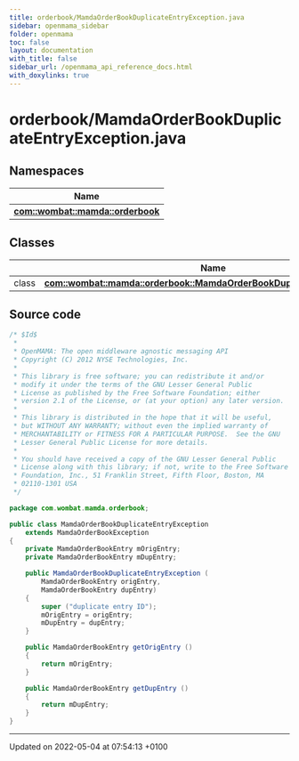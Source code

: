 ```yaml
---
title: orderbook/MamdaOrderBookDuplicateEntryException.java
sidebar: openmama_sidebar
folder: openmama
toc: false
layout: documentation
with_title: false
sidebar_url: /openmama_api_reference_docs.html
with_doxylinks: true
---
```


# orderbook/MamdaOrderBookDuplicateEntryException.java



## Namespaces

| Name           |
| -------------- |
| **[com::wombat::mamda::orderbook](namespacecom_1_1wombat_1_1mamda_1_1orderbook.html)**  |

## Classes

|                | Name           |
| -------------- | -------------- |
| class | **[com::wombat::mamda::orderbook::MamdaOrderBookDuplicateEntryException](classcom_1_1wombat_1_1mamda_1_1orderbook_1_1MamdaOrderBookDuplicateEntryException.html)**  |




## Source code

```java
/* $Id$
 *
 * OpenMAMA: The open middleware agnostic messaging API
 * Copyright (C) 2012 NYSE Technologies, Inc.
 *
 * This library is free software; you can redistribute it and/or
 * modify it under the terms of the GNU Lesser General Public
 * License as published by the Free Software Foundation; either
 * version 2.1 of the License, or (at your option) any later version.
 *
 * This library is distributed in the hope that it will be useful,
 * but WITHOUT ANY WARRANTY; without even the implied warranty of
 * MERCHANTABILITY or FITNESS FOR A PARTICULAR PURPOSE.  See the GNU
 * Lesser General Public License for more details.
 *
 * You should have received a copy of the GNU Lesser General Public
 * License along with this library; if not, write to the Free Software
 * Foundation, Inc., 51 Franklin Street, Fifth Floor, Boston, MA
 * 02110-1301 USA
 */

package com.wombat.mamda.orderbook;

public class MamdaOrderBookDuplicateEntryException
    extends MamdaOrderBookException
{
    private MamdaOrderBookEntry mOrigEntry;
    private MamdaOrderBookEntry mDupEntry;

    public MamdaOrderBookDuplicateEntryException (
        MamdaOrderBookEntry origEntry,
        MamdaOrderBookEntry dupEntry)
    {
        super ("duplicate entry ID");
        mOrigEntry = origEntry;
        mDupEntry = dupEntry;
    }

    public MamdaOrderBookEntry getOrigEntry ()
    {
        return mOrigEntry;
    }

    public MamdaOrderBookEntry getDupEntry ()
    {
        return mDupEntry;
    }
}
```


-------------------------------

Updated on 2022-05-04 at 07:54:13 +0100
